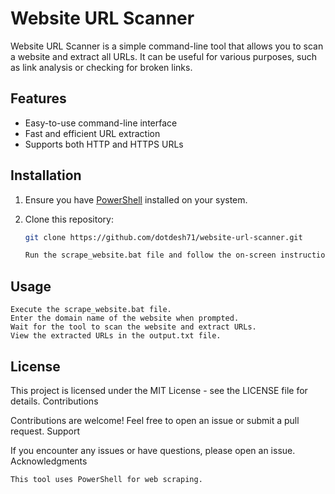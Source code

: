 # Website URL Scanner

Website URL Scanner is a simple command-line tool that allows you to scan a website and extract all URLs. It can be useful for various purposes, such as link analysis or checking for broken links.

## Features

- Easy-to-use command-line interface
- Fast and efficient URL extraction
- Supports both HTTP and HTTPS URLs

## Installation

1. Ensure you have [PowerShell](https://docs.microsoft.com/en-us/powershell/scripting/install/installing-powershell) installed on your system.
2. Clone this repository:

   ```bash
   git clone https://github.com/dotdesh71/website-url-scanner.git

   Run the scrape_website.bat file and follow the on-screen instructions.

## Usage

    Execute the scrape_website.bat file.
    Enter the domain name of the website when prompted.
    Wait for the tool to scan the website and extract URLs.
    View the extracted URLs in the output.txt file.

## License

This project is licensed under the MIT License - see the LICENSE file for details.
Contributions

Contributions are welcome! Feel free to open an issue or submit a pull request.
Support

If you encounter any issues or have questions, please open an issue.
Acknowledgments

    This tool uses PowerShell for web scraping.
